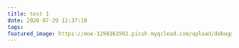 ```yaml
---
title: test 1
date: 2020-07-29 12:37:10
tags:
featured_image: https://moe-1256162502.picsh.myqcloud.com/upload/debugging-netlify-static-site.3778461.9d36daa20e72b814572c231ca81ff008.png
---
```

